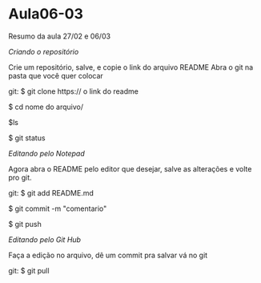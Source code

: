 # Aula06-03
Resumo da aula 27/02 e 06/03


*Criando o repositório*

Crie um repositório, salve, e copie o link do arquivo README
Abra o git na pasta que você quer colocar

git: 
$ git clone https:// o link do readme

$ cd nome do arquivo/

$ls

$ git status


*Editando pelo Notepad*

Agora abra o README pelo editor que desejar, salve as alterações e volte pro git.

git: 
$ git add README.md

$ git commit -m "comentario"

$ git push


*Editando pelo Git Hub*

Faça a edição no arquivo, dê um commit pra salvar
vá no git

git:
$ git pull

